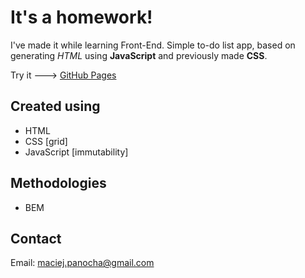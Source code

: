 # It's a homework!

I've made it while learning Front-End. Simple to-do list app, based on generating *HTML* using **JavaScript** and previously made **CSS**.

Try it ---> [GitHub Pages](https://maciejpanocha.github.io/Simple-task-list/)

## Created using

 - HTML
 - CSS [grid]
 - JavaScript [immutability]

## Methodologies

- BEM

## Contact

Email: maciej.panocha@gmail.com
